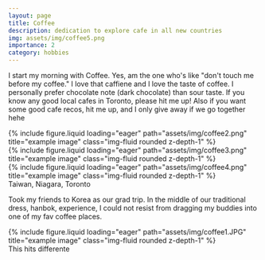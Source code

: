 ```yaml
---
layout: page
title: Coffee
description: dedication to explore cafe in all new countries
img: assets/img/coffee5.png
importance: 2
category: hobbies
---
```


I start my morning with Coffee. Yes, am the one who's like "don't touch me before my coffee." I love that caffiene and I love the taste of coffee. I personally prefer chocolate note (dark chocolate) than sour taste. If you know any good local cafes in Toronto, please hit me up! Also if you want some good cafe recos, hit me up, and I only give away if we go together hehe  

<div class="row">
    <div class="col-sm mt-3 mt-md-0">
        {% include figure.liquid loading="eager" path="assets/img/coffee2.png" title="example image" class="img-fluid rounded z-depth-1" %}
    </div>
    <div class="col-sm mt-3 mt-md-0">
        {% include figure.liquid loading="eager" path="assets/img/coffee3.png" title="example image" class="img-fluid rounded z-depth-1" %}
    </div>
    <div class="col-sm mt-3 mt-md-0">
        {% include figure.liquid loading="eager" path="assets/img/coffee4.png" title="example image" class="img-fluid rounded z-depth-1" %}
    </div>
</div>
<div class="caption">
    Taiwan, Niagara, Toronto
</div>

Took my friends to Korea as our grad trip. In the middle of our traditional dress, hanbok, experience, I could not resist from dragging my buddies into one of my fav coffee places. 

<div class="row">
    <div class="col-sm mt-3 mt-md-0">
        {% include figure.liquid loading="eager" path="assets/img/coffee1.JPG" title="example image" class="img-fluid rounded z-depth-1" %}
    </div>
</div>
<div class="caption">
    This hits differente
</div>
